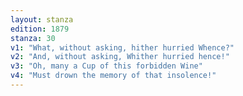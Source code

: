 ```yaml
---
layout: stanza
edition: 1879
stanza: 30
v1: "What, without asking, hither hurried Whence?"
v2: "And, without asking, Whither hurried hence!"
v3: "Oh, many a Cup of this forbidden Wine"
v4: "Must drown the memory of that insolence!"
---
```


